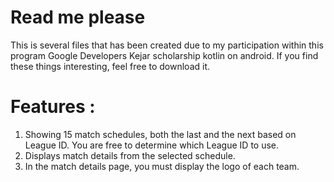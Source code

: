 # Read me please
This is several files that has been created due to my participation within this program Google Developers Kejar scholarship kotlin on android. If you find these things interesting, feel free to download it.

# Features :

1. Showing 15 match schedules, both the last and the next based on League ID. You are free to determine which League ID to use.
2. Displays match details from the selected schedule.
3. In the match details page, you must display the logo of each team.
